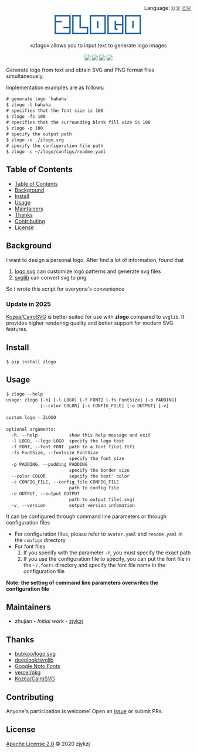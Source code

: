 <div align="right">
  Language:
    🇺🇸
  <a title="Chinese" href="./README.zh-CN.md">🇨🇳</a>
  <!-- <a title="俄语" href="../ru/README.md">🇷🇺</a> -->
</div>

 <div align="center"><a title="" href="https://github.com/zjykzj/zlogo"><img align="center" src="./imgs/zlogo.png"></a></div>

<p align="center">
  «zlogo» allows you to input text to generate logo images
<br>
<br>
  <a href="https://github.com/RichardLitt/standard-readme"><img src="https://img.shields.io/badge/standard--readme-OK-green.svg?style=flat-square"></a>
  <a href="https://conventionalcommits.org"><img src="https://img.shields.io/badge/Conventional%20Commits-1.0.0-yellow.svg"></a>
  <a href="http://commitizen.github.io/cz-cli/"><img src="https://img.shields.io/badge/commitizen-friendly-brightgreen.svg"></a>
  <a href="https://pypi.org/project/zlogo/"><img src="https://img.shields.io/badge/PYPI-ZLOGO-brightgreen"></a>
</p>

Generate logo from text and obtain SVG and PNG format files simultaneously.

Implementation examples are as follows:

```
# generate logo `hahaha`
$ zlogo -l hahaha
# specifies that the font size is 100
$ zlogo -fs 100
# specifies that the surrounding blank fill size is 100
$ zlogo -p 100
# specify the output path
$ zlogo -o ./zlogo.svg
# specify the configuration file path
$ zlogo -c ~/zlogo/configs/readme.yaml
```

## Table of Contents

- [Table of Contents](#table-of-contents)
- [Background](#background)
- [Install](#install)
- [Usage](#usage)
- [Maintainers](#maintainers)
- [Thanks](#thanks)
- [Contributing](#contributing)
- [License](#license)

## Background

I want to design a personal logo. After find a lot of information, found that

1. [logo.svg](https://github.com/bubkoo/logo.svg) can customize logo patterns and generate svg files
2. [svglib](https://github.com/deeplook/svglib) can convert svg to png
  
So i wrote this script for everyone's convenience

### Update in 2025

[Kozea/CairoSVG](https://github.com/Kozea/CairoSVG?tab=readme-ov-file) is better suited for use with **zlogo** compared to `svglib`. It provides higher rendering quality and better support for modern SVG features.

## Install

```
$ pip install zlogo
```

## Usage

```
$ zlogo --help
usage: zlogo [-h] [-l LOGO] [-f FONT] [-fs FontSize] [-p PADDING]
             [--color COLOR] [-c CONFIG_FILE] [-o OUTPUT] [-v]

custom logo - ZLOGO

optional arguments:
  -h, --help            show this help message and exit
  -l LOGO, --logo LOGO  specify the logo text
  -f FONT, --font FONT  path to a font file(.ttf)
  -fs FontSize, --fontsize FontSize
                        specify the font size
  -p PADDING, --padding PADDING
                        specify the border size
  --color COLOR         sepcify the text' color
  -c CONFIG_FILE, --config_file CONFIG_FILE
                        path to config file
  -o OUTPUT, --output OUTPUT
                        path to output file(.svg)
  -v, --version         output version infomation
```

It can be configured through command line parameters or through configuration files

* For configuration files, please refer to `avatar.yaml` and `readme.yaml` in the `configs` directory
* For font files
  1. If you specify with the parameter `-f`, you must specify the exact path
  2. If you use the configuration file to specify, you can put the font file in the ` ~/.fonts ` directory and specify the font file name in the configuration file

**Note: the setting of command line parameters overwrites the configuration file**

## Maintainers

* zhujian - *Initial work* - [zjykzj](https://github.com/zjykzj)

## Thanks

* [bubkoo/logo.svg](https://github.com/bubkoo/logo.svg)
* [deeplook/svglib](https://github.com/deeplook/svglib)
* [Google Noto Fonts](https://www.google.com/get/noto/)
* [vercel/pkg](https://github.com/vercel/pkg)
* [Kozea/CairoSVG](https://github.com/Kozea/CairoSVG?tab=readme-ov-file)

## Contributing

Anyone's participation is welcome! Open an [issue](https://github.com/zjykzj/zlogo/issues) or submit PRs.

## License

[Apache License 2.0](LICENSE) © 2020 zjykzj